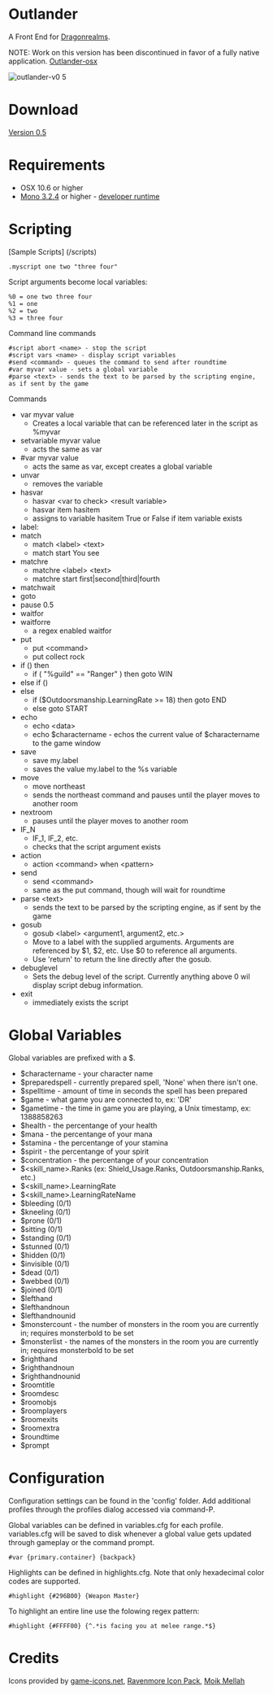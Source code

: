 Outlander
==========

A Front End for [Dragonrealms](http://www.play.net/dr).

NOTE: Work on this version has been discontinued in favor of a fully native application. [Outlander-osx](http://github.com/joemcbride/outlander-osx)

![outlander-v0 5](https://f.cloud.github.com/assets/255007/1950617/eb5289fe-8150-11e3-9d13-0cbc0c34dc86.png)

Download
====

[Version 0.5](https://github.com/joemcbride/outlander/releases/tag/v0.5)

Requirements
====

* OSX 10.6 or higher
* [Mono 3.2.4](http://www.go-mono.com/mono-downloads/download.html) or higher - [developer runtime](http://download.xamarin.com/MonoFrameworkMDK/Macx86/MonoFramework-MDK-3.2.5.macos10.xamarin.x86.pkg)

Scripting
====

[Sample Scripts] (/scripts)

	.myscript one two "three four"

Script arguments become local variables:
	
	%0 = one two three four
	%1 = one
	%2 = two
	%3 = three four

Command line commands

	#script abort <name> - stop the script
	#script vars <name> - display script variables
	#send <command> - queues the command to send after roundtime
	#var myvar value - sets a global variable
	#parse <text> - sends the text to be parsed by the scripting engine, as if sent by the game

Commands

* var myvar value
	* Creates a local variable that can be referenced later in the script as %myvar
* setvariable myvar value
	* acts the same as var
* #var myvar value
	* acts the same as var, except creates a global variable
* unvar
	* removes the variable
* hasvar
	* hasvar &lt;var to check&gt; &lt;result variable&gt;
	* hasvar item hasitem
	* assigns to variable hasitem True or False if item variable exists
* label:
* match
	* match &lt;label&gt; &lt;text&gt;
	* match start You see
* matchre
	* matchre &lt;label&gt; &lt;text&gt;
	* matchre start first|second|third|fourth
* matchwait
* goto
* pause 0.5
* waitfor
* waitforre
	* a regex enabled waitfor
* put
	* put &lt;command&gt;
	* put collect rock
* if () then
	* if ( "%guild" == "Ranger" ) then goto WIN
* else if ()
* else
	* if ($Outdoorsmanship.LearningRate >= 18) then goto END
	* else goto START
* echo
	* echo &lt;data&gt;
	* echo $charactername - echos the current value of $charactername to the game window
* save
	* save my.label
	* saves the value my.label to the %s variable
* move
	* move northeast
	* sends the northeast command and pauses until the player moves to another room
* nextroom
	* pauses until the player moves to another room
* IF_N
	* IF_1, IF_2, etc.
	* checks that the script argument exists
* action
	* action &lt;command&gt; when &lt;pattern&gt;
* send
	* send &lt;command&gt;
	* same as the put command, though will wait for roundtime
* parse &lt;text&gt;
	* sends the text to be parsed by the scripting engine, as if sent by the game
* gosub
	* gosub &lt;label&gt; &lt;argument1, argument2, etc.&gt;
	* Move to a label with the supplied arguments.  Arguments are referenced by $1, $2, etc.  Use $0 to reference all arguments.
	* Use 'return' to return the line directly after the gosub.
* debuglevel
	* Sets the debug level of the script.  Currently anything above 0 wil display script debug information.
* exit
	* immediately exists the script 


Global Variables
====

Global variables are prefixed with a $.

* $charactername - your character name
* $preparedspell - currently prepared spell, 'None' when there isn't one.
* $spelltime - amount of time in seconds the spell has been prepared
* $game - what game you are connected to, ex: 'DR'
* $gametime - the time in game you are playing, a Unix timestamp, ex: 1388858263
* $health - the percentange of your health
* $mana - the percentange of your mana
* $stamina - the percentange of your stamina
* $spirit - the percentange of your spirit
* $concentration - the percentange of your concentration
* $&lt;skill_name&gt;.Ranks (ex: Shield_Usage.Ranks, Outdoorsmanship.Ranks, etc.)
* $&lt;skill_name&gt;.LearningRate
* $&lt;skill_name&gt;.LearningRateName
* $bleeding (0/1)
* $kneeling (0/1)
* $prone (0/1)
* $sitting (0/1)
* $standing (0/1)
* $stunned (0/1)
* $hidden (0/1)
* $invisible (0/1)
* $dead (0/1)
* $webbed (0/1)
* $joined (0/1)
* $lefthand
* $lefthandnoun
* $lefthandnounid
* $monstercount - the number of monsters in the room you are currently in; requires monsterbold to be set
* $monsterlist - the names of the monsters in the room you are currently in; requires monsterbold to be set
* $righthand
* $righthandnoun
* $righthandnounid
* $roomtitle
* $roomdesc
* $roomobjs
* $roomplayers
* $roomexits
* $roomextra
* $roundtime
* $prompt

Configuration
====

Configuration settings can be found in the 'config' folder.  Add additional profiles through the profiles dialog accessed via command-P.

Global variables can be defined in variables.cfg for each profile.  variables.cfg will be saved to disk whenever a global value gets updated through gameplay or the command prompt.

	#var {primary.container} {backpack}

Highlights can be defined in highlights.cfg.  Note that only hexadecimal color codes are supported.

	#highlight {#296B00} {Weapon Master}

To highlight an entire line use the folowing regex pattern:

	#highlight {#FFFF00} {^.*is facing you at melee range.*$}

Credits
====

Icons provided by [game-icons.net](http://game-icons.net), [Ravenmore Icon Pack](http://opengameart.org/content/fantasy-icon-pack-by-ravenmore-20), [Moik Mellah](http://opengameart.org/content/mv-platformer-skeleton)

